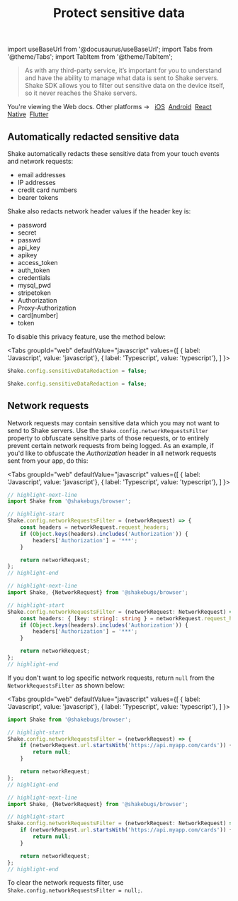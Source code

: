 ﻿---
id: manage-sensitive-data
title: Protect sensitive data
---
import useBaseUrl from '@docusaurus/useBaseUrl';
import Tabs from '@theme/Tabs';
import TabItem from '@theme/TabItem';

>As with any third-party service, it’s important for you to understand and have the ability to manage
what data is sent to Shake servers. Shake SDK allows you to filter out sensitive data on the device itself,
so it never reaches the Shake servers.

<p class="p2 mt-40">You're viewing the Web docs. Other platforms → &nbsp;
<a href="/docs/ios/configuration-and-data/manage-sensitive-data/">iOS</a>&nbsp; 
<a href="/docs/android/configuration-and-data/manage-sensitive-data/">Android</a>&nbsp;
<a href="/docs/react/configuration-and-data/manage-sensitive-data/">React Native</a>&nbsp;
<a href="/docs/flutter/configuration-and-data/manage-sensitive-data/">Flutter</a>&nbsp;  
</p>


## Automatically redacted sensitive data

Shake automatically redacts these sensitive data from your touch events and network requests:
* email addresses
* IP addresses
* credit card numbers
* bearer tokens

Shake also redacts network header values if the header key is:
* password 
* secret
* passwd
* api_key 
* apikey
* access_token
* auth_token
* credentials
* mysql_pwd
* stripetoken
* Authorization
* Proxy-Authorization
* card[number]
* token

To disable this privacy feature, use the method below:

<Tabs
groupId="web"
defaultValue="javascript"
values={[
{ label: 'Javascript', value: 'javascript'},
{ label: 'Typescript', value: 'typescript'},
]
}>

<TabItem value="javascript">

```javascript title="index.js"
Shake.config.sensitiveDataRedaction = false;
```

</TabItem>

<TabItem value="typescript">

```typescript title="index.ts"
Shake.config.sensitiveDataRedaction = false;
```

</TabItem>
</Tabs>

## Network requests

Network requests may contain sensitive data which you may not want to send to Shake servers.
Use the `Shake.config.networkRequestsFilter` property to obfuscate sensitive parts of those requests,
or to entirely prevent certain network requests from being logged.
As an example, if you'd like to obfuscate the *Authorization* header in all network requests sent from your app, do this:

<Tabs
groupId="web"
defaultValue="javascript"
values={[
{ label: 'Javascript', value: 'javascript'},
{ label: 'Typescript', value: 'typescript'},
]
}>

<TabItem value="javascript">

```javascript title="index.js"
// highlight-next-line
import Shake from '@shakebugs/browser';

// highlight-start
Shake.config.networkRequestsFilter = (networkRequest) => {
    const headers = networkRequest.request_headers;
    if (Object.keys(headers).includes('Authorization')) {
        headers['Authorization'] = '***';
    }

    return networkRequest;
};
// highlight-end
```

</TabItem>

<TabItem value="typescript">

```typescript title="index.ts"
// highlight-next-line
import Shake, {NetworkRequest} from '@shakebugs/browser';

// highlight-start
Shake.config.networkRequestsFilter = (networkRequest: NetworkRequest) => {
    const headers: { [key: string]: string } = networkRequest.request_headers;
    if (Object.keys(headers).includes('Authorization')) {
        headers['Authorization'] = '***';
    }

    return networkRequest;
};
// highlight-end
```

</TabItem>
</Tabs>

If you don't want to log specific network requests, return `null` from the `NetworkRequestsFilter` as shown below:

<Tabs
groupId="web"
defaultValue="javascript"
values={[
{ label: 'Javascript', value: 'javascript'},
{ label: 'Typescript', value: 'typescript'},
]
}>

<TabItem value="javascript">

```javascript title="index.js"
import Shake from '@shakebugs/browser';

// highlight-start
Shake.config.networkRequestsFilter = (networkRequest) => {
    if (networkRequest.url.startsWith('https://api.myapp.com/cards')) {
        return null;
    }

    return networkRequest;
};
// highlight-end
```

</TabItem>

<TabItem value="typescript">

```typescript title="index.ts"
// highlight-next-line
import Shake, {NetworkRequest} from '@shakebugs/browser';

// highlight-start
Shake.config.networkRequestsFilter = (networkRequest: NetworkRequest) => {
    if (networkRequest.url.startsWith('https://api.myapp.com/cards')) {
        return null;
    }

    return networkRequest;
};
// highlight-end
```

</TabItem>
</Tabs>

To clear the network requests filter, use `Shake.config.networkRequestsFilter = null;`.

